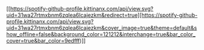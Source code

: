 [[https://spotify-github-profile.kittinanx.com/api/view.svg?uid=31wa27rtmxbnm6zqlea6lcajezkm&redirect=true][https://spotify-github-profile.kittinanx.com/api/view.svg?uid=31wa27rtmxbnm6zqlea6lcajezkm&cover_image=true&theme=default&show_offline=false&background_color=121212&interchange=true&bar_color_cover=true&bar_color=9edfff)]]
